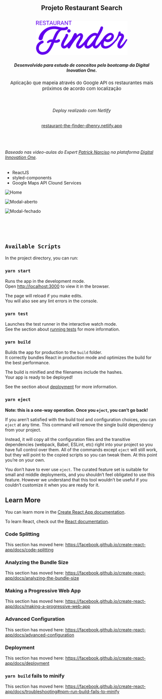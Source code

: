 <h2 align="center"> Projeto Restaurant Search<h2>

<div align="center">
<img width="300" src="./src/assets/logo.svg">
</div>

<h5 align="center">Desenvolvido para estudo de conceitos pelo bootcamp da Digital Inovation One.

</h5>
<div align="center">
<text 
style="font-size:15px">
Aplicação que mapeia através do Google API os restaurantes mais próximos de acordo com localização
</text>
<br/>
<br/>
<br/>
<h6>Deploy realizado com Netlify</h6>
<a href="https://restaurant-the-finder-dhenry.netlify.app/">restaurant-the-finder-dhenry.netlify.app</a>
</div>


<br/>
<br/>
<br/>

###### Baseado nas video-aulas do Expert <a href="https://www.linkedin.com/in/patricknarciso/">Patrick Narciso</a> na plataforma <a href="https://digitalinnovation.one">Digital Innovation One</a>.


* ReactJS
* styled-components
* Google Maps API Clound Services

![Home](https://user-images.githubusercontent.com/73358599/125278515-39358c00-e2e9-11eb-96f8-6934eeea2f4a.jpg)

![Modal-aberto](https://user-images.githubusercontent.com/73358599/125278805-8d407080-e2e9-11eb-8818-97175a1f28ec.jpg)

![Modal-fechado](https://user-images.githubusercontent.com/73358599/125278831-93cee800-e2e9-11eb-99c9-9038970fc4b1.jpg)




<br/>
<br/>
<br/>

## `Available Scripts`

In the project directory, you can run:

### `yarn start`

Runs the app in the development mode.<br />
Open [http://localhost:3000](http://localhost:3000) to view it in the browser.

The page will reload if you make edits.<br />
You will also see any lint errors in the console.

### `yarn test`

Launches the test runner in the interactive watch mode.<br />
See the section about [running tests](https://facebook.github.io/create-react-app/docs/running-tests) for more information.

### `yarn build`

Builds the app for production to the `build` folder.<br />
It correctly bundles React in production mode and optimizes the build for the best performance.

The build is minified and the filenames include the hashes.<br />
Your app is ready to be deployed!

See the section about [deployment](https://facebook.github.io/create-react-app/docs/deployment) for more information.

### `yarn eject`

**Note: this is a one-way operation. Once you `eject`, you can’t go back!**

If you aren’t satisfied with the build tool and configuration choices, you can `eject` at any time. This command will remove the single build dependency from your project.

Instead, it will copy all the configuration files and the transitive dependencies (webpack, Babel, ESLint, etc) right into your project so you have full control over them. All of the commands except `eject` will still work, but they will point to the copied scripts so you can tweak them. At this point you’re on your own.

You don’t have to ever use `eject`. The curated feature set is suitable for small and middle deployments, and you shouldn’t feel obligated to use this feature. However we understand that this tool wouldn’t be useful if you couldn’t customize it when you are ready for it.

## Learn More

You can learn more in the [Create React App documentation](https://facebook.github.io/create-react-app/docs/getting-started).

To learn React, check out the [React documentation](https://reactjs.org/).

### Code Splitting

This section has moved here: https://facebook.github.io/create-react-app/docs/code-splitting

### Analyzing the Bundle Size

This section has moved here: https://facebook.github.io/create-react-app/docs/analyzing-the-bundle-size

### Making a Progressive Web App

This section has moved here: https://facebook.github.io/create-react-app/docs/making-a-progressive-web-app

### Advanced Configuration

This section has moved here: https://facebook.github.io/create-react-app/docs/advanced-configuration

### Deployment

This section has moved here: https://facebook.github.io/create-react-app/docs/deployment

### `yarn build` fails to minify

This section has moved here: https://facebook.github.io/create-react-app/docs/troubleshooting#npm-run-build-fails-to-minify
